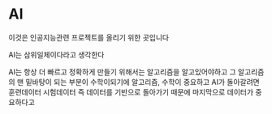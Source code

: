 # AI


이것은 인공지능관련 프로젝트를 올리기 위한 곳입니다


AI는 삼위일체이다라고 생각한다

AI는 항상 더 빠르고 정확하게 만들기 위해서는 알고리즘을 알고있어야하고
그 알고리즘의 맨 밑바탕이 되는 부분이 수학이되기에 알고리즘, 수학이 중요하고
AI가 돌아갈려면 훈련데이터 시험데이터 즉 데이터를 기반으로 돌아가기 때문에 마지막으로 
데이터가 중요하다고 
